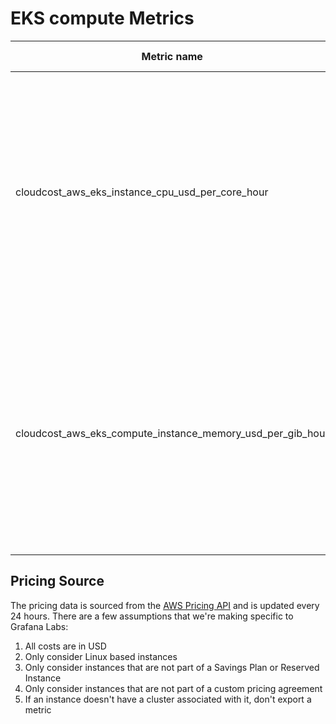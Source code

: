 # EKS compute Metrics

| Metric name                                                | Metric type | Description                                                                                  | Labels                                                                                                                                                                                                                                                                                                                                                     |
|------------------------------------------------------------|-------------|----------------------------------------------------------------------------------------------|------------------------------------------------------------------------------------------------------------------------------------------------------------------------------------------------------------------------------------------------------------------------------------------------------------------------------------------------------------|
| cloudcost_aws_eks_instance_cpu_usd_per_core_hour           | Gauge       | The processing cost of a EC2 Compute Instance, associated to an EKS cluster, in USD/(core*h) | `cluster_name`=&lt;name of the cluster the instance is associated with&gt; <br/> `instance`=&lt;name of the compute instance&gt; <br/> `region`=&lt;GCP region code&gt; <br/> `family`=&lt;broader compute family (n1, n2, c3 ...) &gt; <br/> `machine_type`=&lt;specific machine type, e.g.: n2-standard-2&gt; <br/>  `price_tier`=&lt;spot\|ondemand&gt; |
| cloudcost_aws_eks_compute_instance_memory_usd_per_gib_hour | Gauge       | The memory cost of a EC2 Compute Instance, associated to a EK2 cluster, in USD/(GiB*h)       | `cluster_name`=&lt;name of the cluster the instance is associated with&gt; <br/> `instance`=&lt;name of the compute instance&gt; <br/> `region`=&lt;GCP region code&gt; <br/> `family`=&lt;broader compute family (n1, n2, c3 ...) &gt; <br/> `machine_type`=&lt;specific machine type, e.g.: n2-standard-2&gt; <br/>  `price_tier`=&lt;spot\|ondemand&gt; |

## Pricing Source

The pricing data is sourced from the [AWS Pricing API](https://docs.aws.amazon.com/aws-cost-management/latest/APIReference/API_pricing_GetProducts.html) and is updated every 24 hours.
There are a few assumptions that we're making specific to Grafana Labs:
1. All costs are in USD
2. Only consider Linux based instances
3. Only consider instances that are not part of a Savings Plan or Reserved Instance
4. Only consider instances that are not part of a custom pricing agreement
5. If an instance doesn't have a cluster associated with it, don't export a metric

